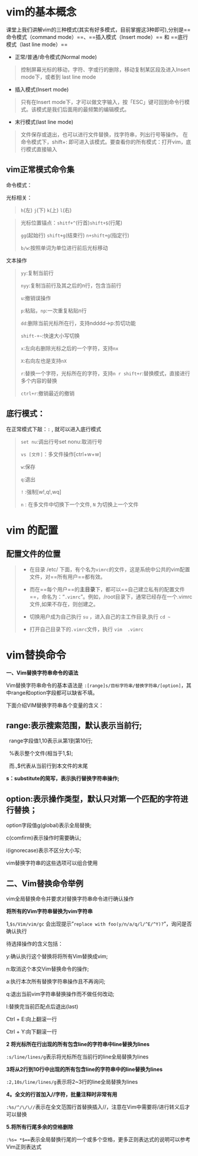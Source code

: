 # vim的基本概念

课堂上我们讲解vim的三种模式(其实有好多模式，目前掌握这3种即可),分别是==命令模式（command mode）==、==插入模式（Insert mode）== 和 ==底行模式（last line mode）==

* 正常/普通/命令模式(Normal mode)
>控制屏幕光标的移动，字符、字或行的删除，移动复制某区段及进入Insert mode下，或者到 last line mode

* 插入模式(Insert mode)
>只有在Insert mode下，才可以做文字输入，按「ESC」键可回到命令行模式。该模式是我们后面用的最频繁的编辑模式。

* 末行模式(last line mode)
>文件保存或退出，也可以进行文件替换，找字符串，列出行号等操作。 在命令模式下，shift+: 即可进入该模式。要查看你的所有模式：打开vim，底行模式直接输入


## vim正常模式命令集

命令模式：

光标相关：

>`h`(左)   `j`(下)  `k`(上)   `l`(右)
>

>光标位置锚点：`shitf+^`(行首)`shift+$`(行尾)
>
>`gg`(起始行)         `shift+g`(结束行)    `n+shift+g`(指定行)
>
>`b/w`:按照单词为单位进行前后光标移动

文本操作

>`yy`:复制当前行
>
>`nyy`:复制当前行及其之后的n行，包含当前行
>
>`u`:撤销误操作
>
>`p`:粘贴，`np`:一次重复粘贴n行
>
>`dd`:删除当前光标所在行，支持ndddd->p:剪切功能
>
>`shift-+~`:快速大小写切换
>
>`x`:左向右删除光标之后的一个字符，支持`nx`
>
>`X`:右向左也是支持`nX`
>
>`r`:替换一个字符，光标所在的字符，支持`n r shift+r`:替换模式，直接进行多个内容的替换
>
>`ctrl+r`:撤销最近的撤销




## 底行模式：
在正常模式下敲：`:`  , 就可以进入底行模式
>`set nu`:调出行号set nonu:取消行号
>
>`vs [文件]`：多文件操作[ctrl+w+w]
>
>`w`:保存
>
>`q`:退出
>
>`!` :强制[w!,q!,wq]
>
>`n` : 在多文件中切换下一个文件, `N` 为切换上一个文件
>
>




# vim 的配置
## 配置文件的位置
> * 在目录 /etc/ 下面，有个名为`vimrc`的文件，这是系统中公共的vim配置文件，对==所有用户==都有效。
>
> * 而在==每个用户==的**主目录**下，都可以==自己建立私有的配置文件==，命名为：“`.vimrc`”。例如，/root目录下，通常已经存在一个.vimrc文件,如果不存在，则创建之。
>
> * 切换用户成为自己执行 `su` ，进入自己的主工作目录,执行 `cd ~`
>
> * 打开自己目录下的`.vimrc`文件，执行 `vim  .vimrc`


# vim替换命令
**一、Vim替换字符串命令的语法**

Vim替换字符串命令的基本语法是 `:[range]s/目标字符串/替换字符串/[option]`，其中range和option字段都可以缺省不填。

下面介绍VIM替换字符串各个变量的含义：

## range:表示搜索范围，默认表示当前行;

  range字段值1,10表示从第1到第10行;

  %表示整个文件(相当于1,$);

  而.,$代表从当前行到本文件的末尾

**s：substitute的简写，表示执行替换字符串操作;**

## option:表示操作类型，默认只对第一个匹配的字符进行替换；

option字段值g(global)表示全局替换;

c(comfirm)表示操作时需要确认;

i(ignorecase)表示不区分大小写;

vim替换字符串的这些选项可以组合使用


## 二、Vim替换命令举例

vim全局替换命令并要求对替换字符串命令进行确认操作

**将所有的Vim字符串替换为vim字符串**

1,`$s/Vim/vim/gc` 会出现提示”`replace with foo(y/n/a/q/l/^E/^Y)?`”，询问是否确认执行

待选择操作的含义包括：

y:确认执行这个替换将将所有Vim替换成vim;

n:取消这个本交Vim替换命令的操作;

a:执行本次所有替换字符串操作且不再询问;

q:退出当前vim字符串替换操作而不做任何改动;

l:替换完当前匹配点后退出(last)

Ctrl + E:向上翻滚一行

Ctrl + Y:向下翻滚一行

**2 将光标所在行出现的所有包含line的字符串中line替换为lines**

`:s/line/lines/g`表示将光标所在当前行的line全局替换为lines

**3将从2行到10行中出现的所有包含line的字符串中的line替换为lines**

`:2,10s/line/lines/g`表示将2~3行的line全局替换为lines

**4。全文的行首加入//字符，批量注释时非常有用**

`:%s/^/\/\//`表示在全文范围行首替换插入//，注意在Vim中需要将/进行转义后才可以替换

**5.将所有行尾多余的空格删除**

`:%s= *$==`表示全局替换行尾的一个或多个空格，更多正则表达式的说明可以参考Vim正则表达式